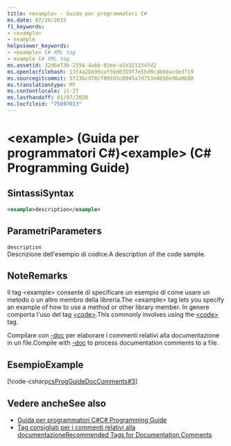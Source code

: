 ```yaml
---
title: <example> - Guida per programmatori C#
ms.date: 07/20/2015
f1_keywords:
- <example>
- example
helpviewer_keywords:
- <example> C# XML tag
- example C# XML tag
ms.assetid: 32d6e73b-2554-4abb-83ee-a1e321334fd2
ms.openlocfilehash: 13f4a2bb9dcef5bd0359f7e5bd9cab60acde3719
ms.sourcegitcommit: 5f236cd78cf09593c8945a7d753e0850e96a0b80
ms.translationtype: MT
ms.contentlocale: it-IT
ms.lasthandoff: 01/07/2020
ms.locfileid: "75697013"
---
```

# <a name="example-c-programming-guide"></a><span data-ttu-id="3654f-102">\<example> (Guida per programmatori C#)</span><span class="sxs-lookup"><span data-stu-id="3654f-102">\<example> (C# Programming Guide)</span></span>
## <a name="syntax"></a><span data-ttu-id="3654f-103">Sintassi</span><span class="sxs-lookup"><span data-stu-id="3654f-103">Syntax</span></span>  
  
```xml  
<example>description</example>  
```  
  
## <a name="parameters"></a><span data-ttu-id="3654f-104">Parametri</span><span class="sxs-lookup"><span data-stu-id="3654f-104">Parameters</span></span>  
 `description`  
 <span data-ttu-id="3654f-105">Descrizione dell'esempio di codice.</span><span class="sxs-lookup"><span data-stu-id="3654f-105">A description of the code sample.</span></span>  
  
## <a name="remarks"></a><span data-ttu-id="3654f-106">Note</span><span class="sxs-lookup"><span data-stu-id="3654f-106">Remarks</span></span>  
 <span data-ttu-id="3654f-107">Il tag \<example> consente di specificare un esempio di come usare un metodo o un altro membro della libreria.</span><span class="sxs-lookup"><span data-stu-id="3654f-107">The \<example> tag lets you specify an example of how to use a method or other library member.</span></span> <span data-ttu-id="3654f-108">In genere comporta l'uso del tag [\<code>](./code.md).</span><span class="sxs-lookup"><span data-stu-id="3654f-108">This commonly involves using the [\<code>](./code.md) tag.</span></span>  
  
 <span data-ttu-id="3654f-109">Compilare con [-doc](../../language-reference/compiler-options/doc-compiler-option.md) per elaborare i commenti relativi alla documentazione in un file.</span><span class="sxs-lookup"><span data-stu-id="3654f-109">Compile with [-doc](../../language-reference/compiler-options/doc-compiler-option.md) to process documentation comments to a file.</span></span>  
  
## <a name="example"></a><span data-ttu-id="3654f-110">Esempio</span><span class="sxs-lookup"><span data-stu-id="3654f-110">Example</span></span>  
 [!code-csharp[csProgGuideDocComments#3](~/samples/snippets/csharp/VS_Snippets_VBCSharp/csProgGuideDocComments/CS/DocComments.cs#3)]  
  
## <a name="see-also"></a><span data-ttu-id="3654f-111">Vedere anche</span><span class="sxs-lookup"><span data-stu-id="3654f-111">See also</span></span>

- [<span data-ttu-id="3654f-112">Guida per programmatori C#</span><span class="sxs-lookup"><span data-stu-id="3654f-112">C# Programming Guide</span></span>](../index.md)
- [<span data-ttu-id="3654f-113">Tag consigliati per i commenti relativi alla documentazione</span><span class="sxs-lookup"><span data-stu-id="3654f-113">Recommended Tags for Documentation Comments</span></span>](./recommended-tags-for-documentation-comments.md)
